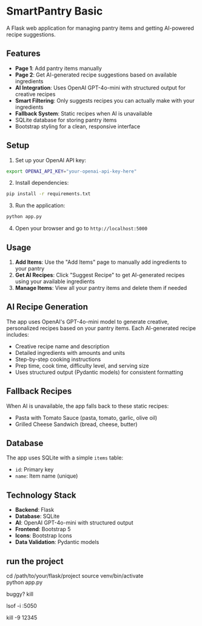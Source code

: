 # SmartPantry Basic

A Flask web application for managing pantry items and getting AI-powered recipe suggestions.

## Features

- **Page 1**: Add pantry items manually
- **Page 2**: Get AI-generated recipe suggestions based on available ingredients
- **AI Integration**: Uses OpenAI GPT-4o-mini with structured output for creative recipes
- **Smart Filtering**: Only suggests recipes you can actually make with your ingredients
- **Fallback System**: Static recipes when AI is unavailable
- SQLite database for storing pantry items
- Bootstrap styling for a clean, responsive interface

## Setup

1. Set up your OpenAI API key:
```bash
export OPENAI_API_KEY="your-openai-api-key-here"
```

2. Install dependencies:
```bash
pip install -r requirements.txt
```

3. Run the application:
```bash
python app.py
```

4. Open your browser and go to `http://localhost:5000`

## Usage

1. **Add Items**: Use the "Add Items" page to manually add ingredients to your pantry
2. **Get AI Recipes**: Click "Suggest Recipe" to get AI-generated recipes using your available ingredients
3. **Manage Items**: View all your pantry items and delete them if needed

## AI Recipe Generation

The app uses OpenAI's GPT-4o-mini model to generate creative, personalized recipes based on your pantry items. Each AI-generated recipe includes:

- Creative recipe name and description
- Detailed ingredients with amounts and units
- Step-by-step cooking instructions
- Prep time, cook time, difficulty level, and serving size
- Uses structured output (Pydantic models) for consistent formatting

## Fallback Recipes

When AI is unavailable, the app falls back to these static recipes:
- Pasta with Tomato Sauce (pasta, tomato, garlic, olive oil)
- Grilled Cheese Sandwich (bread, cheese, butter)

## Database

The app uses SQLite with a simple `items` table:
- `id`: Primary key
- `name`: Item name (unique)

## Technology Stack

- **Backend**: Flask
- **Database**: SQLite
- **AI**: OpenAI GPT-4o-mini with structured output
- **Frontend**: Bootstrap 5
- **Icons**: Bootstrap Icons
- **Data Validation**: Pydantic models


## run  the project

cd /path/to/your/flask/project
source venv/bin/activate  
python app.py


buggy? 
kill

lsof -i :5050

kill -9 12345




